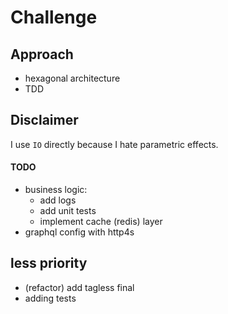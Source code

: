 # Challenge

## Approach

- hexagonal architecture
- TDD

## Disclaimer

I use `IO` directly because I hate parametric effects.

#### TODO

- business logic:
    - add logs
    - add unit tests
    - implement cache (redis) layer
- graphql config with http4s

## less priority
- (refactor) add tagless final
- adding tests